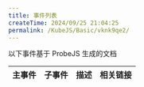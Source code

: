 ```yaml
---
title: 事件列表
createTime: 2024/09/25 21:04:25
permalink: /KubeJS/Basic/vknk9qe2/
---
```


以下事件基于 ProbeJS 生成的文档

|主事件|子事件  |描述    |相关链接|
|-----|:-----:|:-----:|-----|
